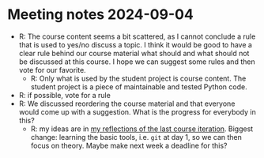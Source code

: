 # Meeting notes 2024-09-04

- R: The course content seems a bit scattered, as I cannot
  conclude a rule that is used to yes/no discuss a topic.
  I think it would be good to have a clear rule behind our course
  material what should and what should not be discussed at this course.
  I hope we can suggest some rules and then vote for our favorite.
  - R: Only what is used by the student project is course content.
    The student project is a piece of maintainable and tested Python code.
- R: if possible, vote for a rule
- R: We discussed reordering the course material and that everyone would
  come up with a suggestion. What is the progress for everybody in this?
  - R: my ideas are in 
    [my reflections of the last course iteration](https://github.com/UPPMAX/programming_formalisms/tree/main/reflections/2024_summer).
    Biggest change: learning the basic tools, i.e. `git` at day 1, so we can 
    then focus on theory. Maybe make next week a deadline for this?




